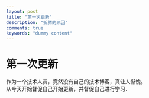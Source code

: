 ```yaml
---
layout: post
title: "第一次更新"
description: "折腾的原因"
comments: true
keywords: "dummy content"
---
```


#  第一次更新
 作为一个技术人员，竟然没有自己的技术博客，真让人惭愧。   
 从今天开始督促自己开始更新，并督促自己进行学习．　


